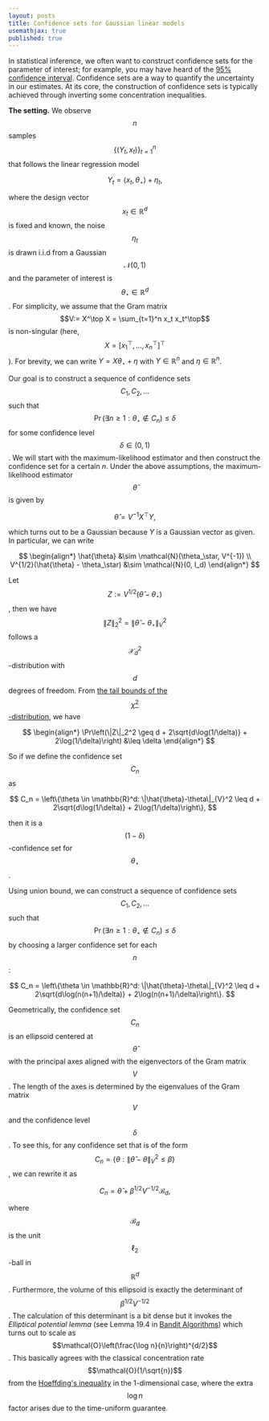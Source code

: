 ```yaml
---
layout: posts
title: Confidence sets for Gaussian linear models
usemathjax: true
published: true
---
```


In statistical inference, we often want to construct confidence sets for the parameter of interest; for example, you may have heard of the [95% confidence interval](https://en.wikipedia.org/wiki/Confidence_interval).
Confidence sets are a way to quantify the uncertainty in our estimates.
At its core, the construction of confidence sets is typically achieved through inverting some concentration inequalities.
<!-- We shall explore this in a setting where the estimator is [asymptotically normal](https://en.wikipedia.org/wiki/Asymptotic_distribution#Central_limit_theorem) under some regularity conditions. -->

**The setting.**
We observe $$n$$ samples $$\{(Y_t, x_t)\}_{t=1}^n$$ that follows the linear regression model

$$
    Y_t = \langle x_t, \theta_\star \rangle + \eta_t,
$$

where the design vector $$x_t \in \mathbb{R}^d$$ is fixed and known, the noise $$\eta_t$$ is drawn i.i.d from a Gaussian $$\mathcal{N}(0, 1)$$ and the parameter of interest is $$\theta_\star \in \mathbb{R}^d$$.
For simplicity, we assume that the Gram matrix $$V:= X^\top X = \sum_{t=1}^n x_t x_t^\top$$ is non-singular (here, $$X = [x_1^\top, \ldots, x_n^\top]^\top$$).
For brevity, we can write $Y = X\theta_\star + \eta$ with $Y\in \mathbb{R}^n$ and $\eta \in \mathbb{R}^n$.

Our goal is to construct a sequence of confidence sets $$C_1, C_2, \ldots$$ such that $$\Pr(\exists n \ge 1: \theta_\star \notin C_n) \le \delta$$ for some confidence level $$\delta \in (0, 1)$$.
We will start with the maximum-likelihood estimator and then construct the confidence set for a certain $n$. 
Under the above assumptions, the maximum-likelihood estimator $$\hat{\theta}$$ is given by

$$
    \hat{\theta} = V^{-1} X^\top Y,
$$

which turns out to be a Gaussian because $Y$ is a Gaussian vector as given. 
In particular, we can write

<!-- which is also known to be [asymptotically normal](https://en.wikipedia.org/wiki/Maximum_likelihood_estimation#Consistency) (well, in fact $$\hat{\theta}$$ is normal already due to the Gaussian noise!). -->

<!-- More precisely, the distribution of $$\hat{\theta}$$ converges to a Gaussian distribution when $$n$$ is large, i.e.,

$$
    \hat{\theta} \sim \mathcal{N}(\theta_\star, n^{-1}\mathcal{I}(\theta_\star)^{-1}).
$$

Above, $$\mathcal{I}(\theta_\star)$$ is the Fisher information matrix at $$\theta_\star$$.
It is also known that $$\hat{\theta}$$ is [asymptotically efficient](https://en.wikipedia.org/wiki/Maximum_likelihood_estimation#Efficiency), i.e., it achieves the [Cramér-Rao lower bound](https://en.wikipedia.org/wiki/Cram%C3%A9r%E2%80%93Rao_bound)

$$
    \mathbb{V}(\hat{\theta}) = n^{-1} \mathcal{I}(\theta_\star)^{-1}
$$

This is a bless because it allows us to work out the formula for the inversed Fisher information matrix:

$$
\begin{align*}
    \mathbb{V}(\hat{\theta}) &= \mathbb{V}(V^{-1} X^\top Y) \\
    &= \mathbb{V}(V^{-1} X^\top (X \theta_\star + \eta)) \\
    &= V^{-1} X^\top \mathbb{V}(\eta) X V^{-1} \\
    &=  V^{-1} X^\top X V^{-1} \\
    &=  V^{-1}.
\end{align*}
$$

From this we then have that: -->

$$
\begin{align*}
    \hat{\theta} &\sim \mathcal{N}(\theta_\star,  V^{-1}) \\
     V^{1/2}(\hat{\theta} - \theta_\star) &\sim \mathcal{N}(0, I_d)
\end{align*}
$$

Let $$Z :=  V^{1/2}(\hat{\theta} - \theta_\star)$$, then we have $$\|Z\|_2^2 =  \|\hat{\theta}-\theta_\star\|_{V}^2$$ follows a $$\mathcal{X}_d^2$$-distribution with $$d$$ degrees of freedom.
From [the tail bounds of the $$\chi^2$$-distribution](https://stats.stackexchange.com/a/4821/301376), we have

$$
\begin{align*}
    \Pr\left(\|Z\|_2^2 \geq d + 2\sqrt{d\log(1/\delta)} + 2\log(1/\delta)\right) &\leq \delta
\end{align*}
$$

So if we define the confidence set $$C_n$$ as

$$
    C_n = \left\{\theta \in \mathbb{R}^d: \|\hat{\theta}-\theta\|_{V}^2 \leq  d + 2\sqrt{d\log(1/\delta)} + 2\log(1/\delta)\right\},
$$

then it is a $$(1-\delta)$$-confidence set for $$\theta_\star$$.

Using union bound, we can construct a sequence of confidence sets $$C_1, C_2, \ldots$$ such that $$\Pr(\exists n \ge 1: \theta_\star \notin C_n) \leq \delta$$ by choosing a larger confidence set for each $$n$$:

$$
    C_n = \left\{\theta \in \mathbb{R}^d: \|\hat{\theta}-\theta\|_{V}^2 \leq  d + 2\sqrt{d\log(n(n+1)/\delta)} + 2\log(n(n+1)/\delta)\right\}.
$$

Geometrically, the confidence set $$C_n$$ is an ellipsoid centered at $$\hat{\theta}$$ with the principal axes aligned with the eigenvectors of the Gram matrix $$V$$.
The length of the axes is determined by the eigenvalues of the Gram matrix $$V$$ and the confidence level $$\delta$$.
To see this, for any confidence set that is of the form $$C_n = \{\theta :\|\hat{\theta} - \theta\|_V^2 \le \beta\}$$, we can rewrite it as

$$
    C_n = \hat{\theta} + \beta^{1/2} V^{-1/2} \mathcal{B}_d,
$$

where $$\mathcal{B}_d$$ is the unit $$\ell_2$$-ball in $$\mathbb{R}^d$$.
Furthermore, the volume of this ellipsoid is exactly the determinant of $$\beta^{1/2} V^{-1/2}$$.
The calculation of this determinant is a bit dense but it invokes the _Elliptical potential lemma_ (see Lemma 19.4 in [Bandit Algorithms](https://tor-lattimore.com/downloads/book/book.pdf)) which turns out to scale as $$\mathcal{O}\left(\frac{\log n}{n}\right)^{d/2}$$.
This basically agrees with the classical concentration rate $$\mathcal{O}(1/\sqrt{n})$$ from the [Hoeffding's inequality](https://en.wikipedia.org/wiki/Hoeffding%27s_inequality) in the 1-dimensional case, where the extra $$\log n$$ factor arises due to the time-uniform guarantee.
